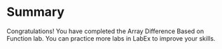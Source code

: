 # Summary

Congratulations! You have completed the Array Difference Based on Function lab. You can practice more labs in LabEx to improve your skills.
